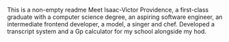 This is a non-empty readme
Meet  Isaac-Victor Providence, a first-class graduate with a computer science degree, an aspiring software engineer, an intermediate frontend developer, a model, a singer and chef.
Developed a transcript system and a Gp calculator for my school alongside my hod.

